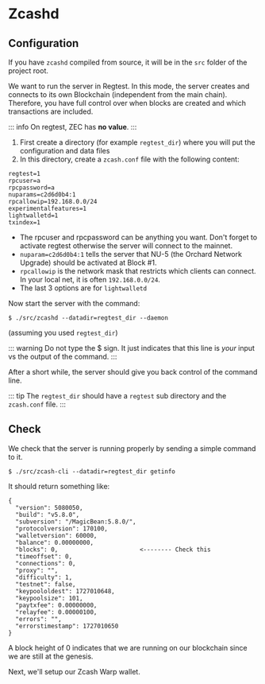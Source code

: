 # Zcashd

## Configuration

If you have `zcashd` compiled from source, it will be in the
`src` folder of the project root.

We want to run the server in Regtest. In this mode,
the server creates and connects to its own Blockchain
(independent from the main chain). Therefore, you have
full control over when blocks are created and which transactions
are included.

::: info
On regtest, ZEC has **no value**.
:::

1. First create a directory (for example `regtest_dir`) where you will put the configuration and data files
2. In this directory, create a `zcash.conf` file with the following content:
```
regtest=1
rpcuser=a
rpcpassword=a
nuparams=c2d6d0b4:1
rpcallowip=192.168.0.0/24
experimentalfeatures=1
lightwalletd=1
txindex=1
```

- The rpcuser and rpcpassword can be anything you want. Don't forget to activate
regtest otherwise the server will connect to the mainnet.
- `nuparam=c2d6d0b4:1` tells the server that NU-5 (the Orchard Network Upgrade)
should be activated at Block #1.
- `rpcallowip` is the network mask that restricts which clients can connect.
In your local net, it is often `192.168.0.0/24`.
- The last 3 options are for `lightwalletd`

Now start the server with the command:
```
$ ./src/zcashd --datadir=regtest_dir --daemon
```
(assuming you used `regtest_dir`)

::: warning
Do not type the $ sign. It just indicates that this line is *your*
input vs the output of the command.
:::

After a short while, the server should give you back control of the command line.

::: tip
The `regtest_dir` should have a `regtest` sub directory and the `zcash.conf` file.
:::

## Check

We check that the server is running properly by sending a simple command to it.

```
$ ./src/zcash-cli --datadir=regtest_dir getinfo
```

It should return something like:
```
{
  "version": 5080050,
  "build": "v5.8.0",
  "subversion": "/MagicBean:5.8.0/",
  "protocolversion": 170100,
  "walletversion": 60000,
  "balance": 0.00000000,
  "blocks": 0,                       <-------- Check this
  "timeoffset": 0,
  "connections": 0,
  "proxy": "",
  "difficulty": 1,
  "testnet": false,
  "keypoololdest": 1727010648,
  "keypoolsize": 101,
  "paytxfee": 0.00000000,
  "relayfee": 0.00000100,
  "errors": "",
  "errorstimestamp": 1727010650
}
```

A block height of 0 indicates that we are running on our blockchain
since we are still at the genesis.

Next, we'll setup our Zcash Warp wallet.
